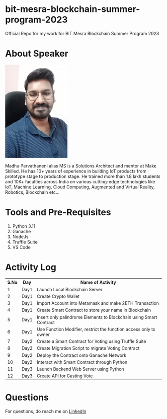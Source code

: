 # bit-mesra-blockchain-summer-program-2023
Official Repo for my work for BIT Mesra Blockchain Summer Program 2023

# About Speaker
<img src="https://raw.githubusercontent.com/madblocksgit/ETAI-2021---VSSUT-11th-aug-iot-session/main/maddy.jpg" height="300" width="200" />

Madhu Parvathaneni alias MS is a Solutions Architect and mentor at Make Skilled. He has 10+ years of experience in building IoT products from prototype stage to production stage. He trained more than 1.8 lakh students and 10K+ faculties across India on various cutting-edge technologies like IoT, Machine Learning, Cloud Computing, Augmented and Virtual Reality, Robotics, Blockchain etc...

# Tools and Pre-Requisites

1. Python 3.11
2. Ganache
3. NodeJs
4. Truffle Suite
5. VS Code

# Activity Log

<table>
  <tr>
    <th>S.No</th>
    <th>Day</th>
    <th>Name of Activity</th>
  </tr>
  <tr>
    <td>1</td>
    <td>Day1</td>
    <td>Launch Local Blockchain Server</td>
  </tr>
  <tr>
    <td>2</td>
    <td>Day1</td>
    <td>Create Crypto Wallet</td>
  </tr>
  <tr>
    <td>3</td>
    <td>Day1</td>
    <td>Import Account into Metamask and make 2ETH Transaction</td>
  </tr>
  <tr>
    <td>4</td>
    <td>Day1</td>
    <td>Create Smart Contract to store your name in Blockchain</td>
  </tr>
  <tr>
    <td>5</td>
    <td>Day1</td>
    <td>Insert only palindrome Elements to Blockchain using Smart Contract</td>
  </tr>
  <tr>
    <td>6</td>
    <td>Day1</td>
    <td>Use Function Modifier, restrict the function access only to owner</td>
  </tr>
  <tr>
    <td>7</td>
    <td>Day2</td>
    <td>Create a Smart Contract for Voting using Truffle Suite</td>
  </tr>
  <tr>
    <td>8</td>
    <td>Day2</td>
    <td>Create Migration Script to migrate Voting Contract</td>
  </tr>
  <tr>
    <td>9</td>
    <td>Day2</td>
    <td>Deploy the Contract onto Ganache Network</td>
  </tr>
  <tr>
    <td>10</td>
    <td>Day2</td>
    <td>Interact with Smart Contract through Python</td>
  </tr>
  <tr>
    <td>11</td>
    <td>Day3</td>
    <td>Launch Backend Web Server using Python</td>
  </tr>
  <tr>
    <td>12</td>
    <td>Day3</td>
    <td>Create API for Casting Vote</td>
  </tr>
</table>

# Questions

For questions, do reach me on <a href="https://linkedin.com/in/MadhuPIoT">LinkedIn</a>

